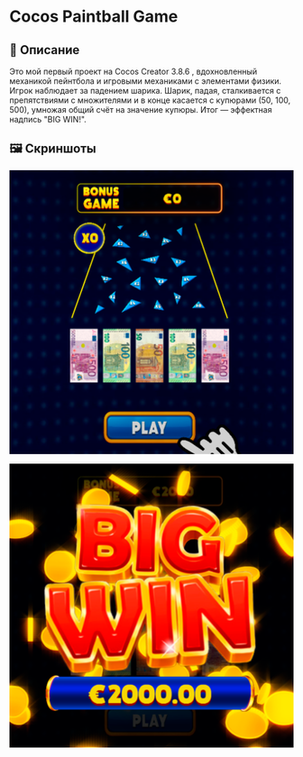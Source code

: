 # Cocos Paintball Game

## 📌 Описание
Это мой первый проект на Cocos Creator 3.8.6 , вдохновленный механикой пейнтбола и игровыми механиками с элементами физики. 
Игрок наблюдает за падением шарика. Шарик, падая, сталкивается с препятствиями с множителями и в конце касается с купюрами (50, 100, 500), умножая общий счёт на значение купюры. Итог — эффектная надпись "BIG WIN!".

## 🖼️ Скриншоты
![alt text](screenshots/img1.png)

![alt text](screenshots/img2.png)
